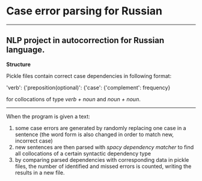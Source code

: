 # Case error parsing for Russian

---

## NLP project in autocorrection for Russian language.

**Structure**

Pickle files contain correct case dependencies in following format:

'verb': {'preposition(optional)': {'case': {'complement': frequency}

for collocations of type _verb + noun_ and _noun + noun_.

---

When the program is given a text:

1. some case errors are generated by randomly replacing one case in a sentence (the word form is also changed in order to match new, incorrect case)
2. new sentences are then parsed with _spacy dependency matcher_ to find all collocations of a certain syntactic dependency type
3. by comparing parsed dependencies with corresponding data in pickle files, the number of identified and missed errors is counted, writing the results in a new file.
